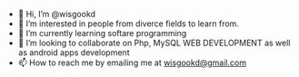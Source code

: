 - 👋 Hi, I’m @wisgookd
- 👀 I’m interested in people from diverce fields to learn from.
- 🌱 I’m currently learning softare programming
- 💞️ I’m looking to collaborate on Php, MySQL WEB DEVELOPMENT as well as android apps development
- 📫 How to reach me by emailing me at wisgookd@gmail.com

<!---
wisgookd/wisgookd is a ✨ special ✨ repository because its `README.md` (this file) appears on your GitHub profile.
You can click the Preview link to take a look at your changes.
--->
